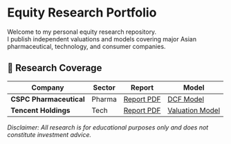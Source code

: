 # Equity Research Portfolio
Welcome to my personal equity research repository.  
I publish independent valuations and models covering major Asian pharmaceutical, technology, and consumer companies.

## 📁 Research Coverage
| Company | Sector | Report | Model |
|----------|--------|--------|--------|
| **CSPC Pharmaceutical** | Pharma | [Report PDF](Pharma_CSPC/CSPC_Equity_Report.pdf) | [DCF Model](Pharma_CSPC/CSPC_Valuation_Model.xlsx) |
| **Tencent Holdings** | Tech | [Report PDF](Tech_Tencent/Tencent_Equity_Report.pdf) | [Valuation Model](Tech_Tencent/Tencent_Valuation_Model.xlsx) |

_Disclaimer: All research is for educational purposes only and does not constitute investment advice._
